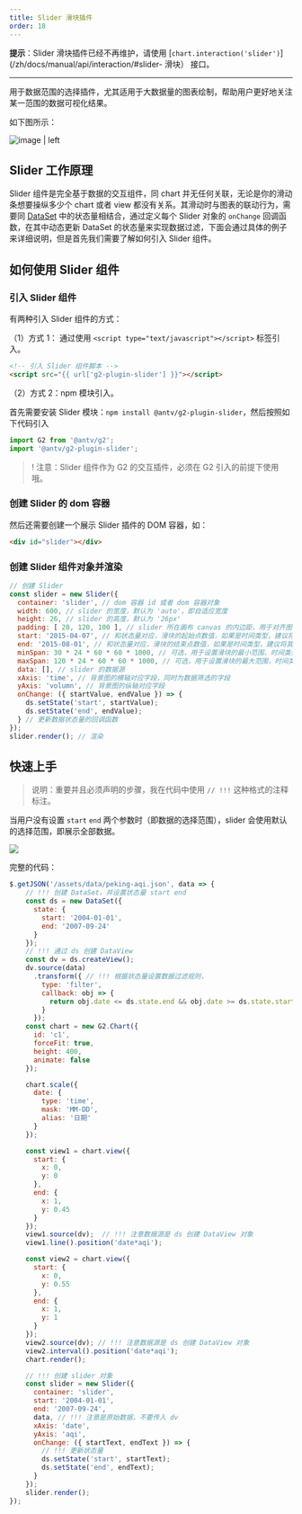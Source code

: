 ```yaml
---
title: Slider 滑块插件
order: 18
---
```


**提示**：Slider 滑块插件已经不再维护，请使用 [`chart.interaction('slider')`](/zh/docs/manual/api/interaction/#slider- 滑块） 接口。

---

用于数据范围的选择插件，尤其适用于大数据量的图表绘制，帮助用户更好地关注某一范围的数据可视化结果。

如下图所示：

![image | left](https://gw.alipayobjects.com/mdn/rms_2274c3/afts/img/A*FM0BR5rBJ90AAAAAAAAAAABkARQnAQ)

## Slider 工作原理

Slider 组件是完全基于数据的交互组件，同 chart 并无任何关联，无论是你的滑动条想要操纵多少个 chart 或者 view 都没有关系。其滑动时与图表的联动行为，需要同 [DataSet](/zh/docs/manual/tutorial/data-set) 中的状态量相结合，通过定义每个 Slider 对象的 `onChange` 回调函数，在其中动态更新 DataSet 的状态量来实现数据过滤，下面会通过具体的例子来详细说明，但是首先我们需要了解如何引入 Slider 组件。

## 如何使用 Slider 组件

### 引入 Slider 组件

有两种引入 Slider 组件的方式：

（1）方式 1： 通过使用 `<script type="text/javascript"></script>` 标签引入。

```html
<!-- 引入 Slider 组件脚本 -->
<script src="{{ url['g2-plugin-slider'] }}"></script>
```

（2）方式 2：npm 模块引入。

首先需要安装 Slider 模块：`npm install @antv/g2-plugin-slider`，然后按照如下代码引入

```js
import G2 from '@antv/g2';
import '@antv/g2-plugin-slider';
```

> ! 注意：Slider 组件作为 G2 的交互插件，必须在 G2 引入的前提下使用哦。

### 创建 Slider 的 dom 容器

然后还需要创建一个展示 Slider 插件的 DOM 容器，如：

```html
<div id="slider"></div>
```

### 创建 Slider 组件对象并渲染

```js
// 创建 Slider
const slider = new Slider({
  container: 'slider', // dom 容器 id 或者 dom 容器对象
  width: 600, // slider 的宽度，默认为 'auto'，即自适应宽度
  height: 26, // slider 的高度，默认为 '26px'
  padding: [ 20, 120, 100 ], // slider 所在画布 canvas 的内边距，用于对齐图表，默认与图表默认的 padding 相同
  start: '2015-04-07', // 和状态量对应，滑块的起始点数值，如果是时间类型，建议将其转换为时间戳，方便数据过滤
  end: '2015-08-01', // 和状态量对应，滑块的结束点数值，如果是时间类型，建议将其转换为时间戳，方便数据过滤
  minSpan: 30 * 24 * 60 * 60 * 1000, // 可选，用于设置滑块的最小范围，时间类型的数值必须使用时间戳，这里设置最小范围为 30 天
  maxSpan: 120 * 24 * 60 * 60 * 1000, // 可选，用于设置滑块的最大范围，时间类型的数值必须使用时间戳，这里设置最大范围为 120 天
  data: [], // slider 的数据源
  xAxis: 'time', // 背景图的横轴对应字段，同时为数据筛选的字段
  yAxis: 'volumn', // 背景图的纵轴对应字段
  onChange: ({ startValue, endValue }) => {
    ds.setState('start', startValue);
    ds.setState('end', endValue);
  } // 更新数据状态量的回调函数
});
slider.render(); // 渲染
```

## 快速上手

> 说明：重要并且必须声明的步骤，我在代码中使用 `// !!!` 这种格式的注释标注。

当用户没有设置 `start` `end` 两个参数时（即数据的选择范围），slider 会使用默认的选择范围，即展示全部数据。

![](https://gw.alipayobjects.com/mdn/rms_2274c3/afts/img/A*NePWS6ARhj8AAAAAAAAAAABkARQnAQ)

完整的代码：

```javascript
$.getJSON('/assets/data/peking-aqi.json', data => {
    // !!! 创建 DataSet，并设置状态量 start end
    const ds = new DataSet({
      state: {
        start: '2004-01-01',
        end: '2007-09-24'
      }
    });
    // !!! 通过 ds 创建 DataView
    const dv = ds.createView();
    dv.source(data)
      .transform({ // !!! 根据状态量设置数据过滤规则，
        type: 'filter',
        callback: obj => {
          return obj.date <= ds.state.end && obj.date >= ds.state.start;
        }
      });
    const chart = new G2.Chart({
      id: 'c1',
      forceFit: true,
      height: 400,
      animate: false
    });

    chart.scale({
      date: {
        type: 'time',
        mask: 'MM-DD',
        alias: '日期'
      }
    });

    const view1 = chart.view({
      start: {
        x: 0,
        y: 0
      },
      end: {
        x: 1,
        y: 0.45
      }
    });
    view1.source(dv);  // !!! 注意数据源是 ds 创建 DataView 对象
    view1.line().position('date*aqi');

    const view2 = chart.view({
      start: {
        x: 0,
        y: 0.55
      },
      end: {
        x: 1,
        y: 1
      }
    });
    view2.source(dv); // !!! 注意数据源是 ds 创建 DataView 对象
    view2.interval().position('date*aqi');
    chart.render();

    // !!! 创建 slider 对象
    const slider = new Slider({
      container: 'slider',
      start: '2004-01-01',
      end: '2007-09-24',
      data, // !!! 注意是原始数据，不要传入 dv
      xAxis: 'date',
      yAxis: 'aqi',
      onChange: ({ startText, endText }) => {
        // !!! 更新状态量
        ds.setState('start', startText);
        ds.setState('end', endText);
      }
    });
    slider.render();
});
```
